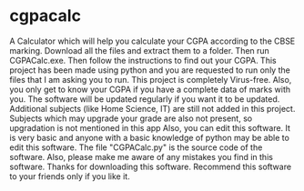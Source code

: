 # cgpacalc
A Calculator which will help you calculate your CGPA according to the CBSE marking.
Download all the files and extract them to a folder.
Then run CGPACalc.exe. 
Then follow the instructions to find out your CGPA. 
This project has been made using python and you are requested to run only the files that I am asking you to run.
This project is completely Virus-free.
Also, you only get to know your CGPA if you have a complete data of marks with you.
The software will be updated regularly if you want it to be updated.
Additional subjects (like Home Science, IT) are still not added in this project.
Subjects which may upgrade your grade are also not present, so upgradation is not mentioned in this app
Also, you can edit this software. It is very basic and anyone with a basic knowledge of python may be able to edit this software. The file "CGPACalc.py" is the source code of the software.
Also, please make me aware of any mistakes you find in this software.
Thanks for downloading this software. Recommend this software to your friends only if you like it.
